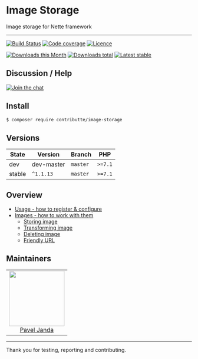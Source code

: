 # Image Storage

Image storage for Nette framework

-----

[![Build Status](https://img.shields.io/travis/contributte/image-storage.svg?style=flat-square)](https://travis-ci.org/contributte/image-storage)
[![Code coverage](https://img.shields.io/coveralls/contributte/image-storage.svg?style=flat-square)](https://coveralls.io/r/contributte/image-storage)
[![Licence](https://img.shields.io/packagist/l/contributte/image-storage.svg?style=flat-square)](https://packagist.org/packages/contributte/image-storage)

[![Downloads this Month](https://img.shields.io/packagist/dm/contributte/image-storage.svg?style=flat-square)](https://packagist.org/packages/contributte/image-storage)
[![Downloads total](https://img.shields.io/packagist/dt/contributte/image-storage.svg?style=flat-square)](https://packagist.org/packages/contributte/image-storage)
[![Latest stable](https://img.shields.io/packagist/v/contributte/image-storage.svg?style=flat-square)](https://packagist.org/packages/contributte/image-storage)

## Discussion / Help

[![Join the chat](https://img.shields.io/gitter/room/contributte/contributte.svg?style=flat-square)](http://bit.ly/ctteg)

## Install

```sh
$ composer require contributte/image-storage
```
## Versions

| State   | Version    | Branch   | PHP     |
|---------|------------|----------|---------|
| dev     | dev-master | `master` | `>=7.1` |
| stable  | `^1.1.13`  | `master` | `>=7.1` |

## Overview

- [Usage - how to register & configure](https://github.com/contributte/image-storage/tree/master/.docs#usage)
- [Images - how to work with them](https://github.com/contributte/image-storage/tree/master/.docs#image)
  - [Storing image](https://github.com/contributte/image-storage/tree/master/.docs#storing-image)
  - [Transforming image](https://github.com/contributte/image-storage/tree/master/.docs#transforming-image)
  - [Deleting image](https://github.com/contributte/image-storage/tree/master/.docs#deleting-image)
  - [Friendly URL](https://github.com/contributte/image-storage/tree/master/.docs#friendly-url)

## Maintainers

<table>
  <tbody>
    <tr>
      <td align="center">
        <a href="https://github.com/paveljanda">
            <img width="150" height="150" src="https://avatars1.githubusercontent.com/u/1488874?s=150&v=3">
        </a>
        </br>
        <a href="https://github.com/paveljanda">Pavel Janda</a>
      </td>
    </tr>
  </tbody>
</table>

-----

Thank you for testing, reporting and contributing.

